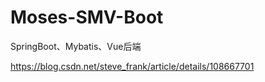 # Moses-SMV-Boot
SpringBoot、Mybatis、Vue后端

https://blog.csdn.net/steve_frank/article/details/108667701